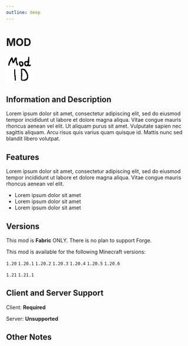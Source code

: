 ```yaml
---
outline: deep
---
```


<div id="mod-header">

# MOD

<img src="./_assets/icon.png" width='75px' height='75px' draggable="false" class="mod-icon" />

</div>

## Information and Description

Lorem ipsum dolor sit amet, consectetur adipiscing elit, sed do eiusmod tempor incididunt ut labore et dolore magna aliqua. Vitae congue mauris rhoncus aenean vel elit. Ut aliquam purus sit amet. Vulputate sapien nec sagittis aliquam. Arcu risus quis varius quam quisque id. Mattis nunc sed blandit libero volutpat.

## Features

Lorem ipsum dolor sit amet, consectetur adipiscing elit, sed do eiusmod tempor incididunt ut labore et dolore magna aliqua. Vitae congue mauris rhoncus aenean vel elit.

- Lorem ipsum dolor sit amet
- Lorem ipsum dolor sit amet
- Lorem ipsum dolor sit amet

## Versions

This mod is **Fabric** ONLY.  There is no plan to support Forge.

This mod is available for the following Minecraft versions:

<version>

`1.20`
`1.20.1`
`1.20.2`
`1.20.3`
`1.20.4`
`1.20.5`
`1.20.6`

`1.21`
`1.21.1`

</version>

## Client and Server Support

Client: **Required**

Server: **Unsupported**

## Other Notes  